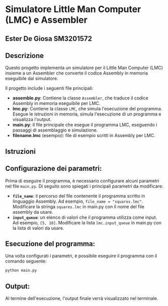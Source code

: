 # Simulatore Little Man Computer (LMC) e Assembler

## Ester De Giosa SM3201572

## Descrizione
Questo progetto implementa un simulatore per il Little Man Computer (LMC) insieme a un Assembler che converte il codice Assembly in memoria eseguibile dal simulatore.


Il progetto include i seguenti file principali:
- **assemble.py**: Contiene la classe `Assembler`, che traduce il codice Assembly in memoria eseguibile per LMC.
- **lmc.py**: Contiene la classe `LMC`, che simula l'esecuzione del programma. Esegue le istruzioni in memoria, simula l'esecuzione di un programma e visualizza l'output.
- **main.py**: Il file principale che esegue il programma LMC, eseguendo i passaggi di assemblaggio e simulazione.
- **filename.lmc** (esempio): file di esempio scritti in Assembly per LMC.


## Istruzioni

## **Configurazione dei parametri**:
   Prima di eseguire il programma, è necessario configurare alcuni parametri nel file `main.py`. Di seguito sono spiegati i principali parametri da modificare:

   - **`file_name`**: il percorso del file contenente il programma scritto in linguaggio Assembly. Ad esempio, `file_name = "squares.lmc"`.
   Modificare la stringa `squares.lmc` in main.py con il nome del file assembly da usare.
   - **`input_queue`**: un elenco di valori che il programma utilizza come input. Ad esempio, `[5, 10]`.
   Modificare la lista `lmc.input_queue` in main.py con la lista di valori da usare.
       

## **Esecuzione del programma**:  
   Una volta configurati i parametri, è possibile eseguire il programma  con il comando seguente:

   ```bash
   python main.py
```

## **Output**:
Al termine dell'esecuzione, l'output finale verrà visualizzato nel terminale.